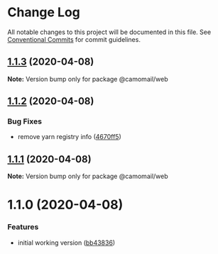 # Change Log

All notable changes to this project will be documented in this file.
See [Conventional Commits](https://conventionalcommits.org) for commit guidelines.

## [1.1.3](https://github.com/hiddentao/camomail/compare/v1.1.2...v1.1.3) (2020-04-08)

**Note:** Version bump only for package @camomail/web





## [1.1.2](https://github.com/hiddentao/camomail/compare/v1.1.1...v1.1.2) (2020-04-08)


### Bug Fixes

* remove yarn registry info ([4670ff5](https://github.com/hiddentao/camomail/commit/4670ff505663044f9d168aa24bcd342dfaaf314d))





## [1.1.1](https://github.com/hiddentao/camomail/compare/v1.1.0...v1.1.1) (2020-04-08)

**Note:** Version bump only for package @camomail/web





# 1.1.0 (2020-04-08)


### Features

* initial working version ([bb43836](https://github.com/hiddentao/camomail/commit/bb43836c2e533aa60f4820028724e23dc204b582))
